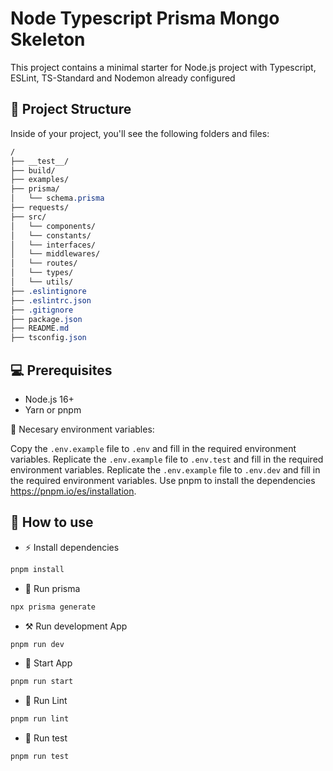 # Node Typescript Prisma Mongo Skeleton

This project contains a minimal starter for Node.js project with Typescript, ESLint, TS-Standard and Nodemon already configured

## 🚀 Project Structure

Inside of your project, you'll see the following folders and files:

```css
/
├── __test__/
├── build/
├── examples/
├── prisma/
│   └── schema.prisma
├── requests/
├── src/
│   └── components/
│   └── constants/
│   └── interfaces/
│   └── middlewares/
│   └── routes/
│   └── types/
│   └── utils/
├── .eslintignore
├── .eslintrc.json
├── .gitignore
├── package.json
├── README.md
├── tsconfig.json
```

## 💻 Prerequisites

- Node.js 16+
- Yarn or pnpm

👾 Necesary environment variables:

Copy the `.env.example` file to `.env` and fill in the required environment variables.
Replicate the `.env.example` file to `.env.test` and fill in the required environment variables.
Replicate the `.env.example` file to `.env.dev` and fill in the required environment variables.
Use pnpm to install the dependencies https://pnpm.io/es/installation.

## 📖 How to use

- ⚡ Install dependencies

```bash
pnpm install
```

- 📂 Run prisma

```bash
npx prisma generate
```

- ⚒️ Run development App

```bash
pnpm run dev
```

- 🚀 Start App

```bash
pnpm run start
```

- 🔦 Run Lint

```bash
pnpm run lint
```

- 👾 Run test

```bash
pnpm run test
```

